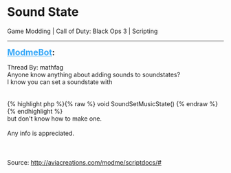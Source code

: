 # Sound State
Game Modding | Call of Duty: Black Ops 3 | Scripting

---
<strong style="font-size: 1.4em;"><span style="text-decoration: underline;text-decoration-color: #34a7f9;"><span style="color:#34a7f9;">ModmeBot</span></span>:</strong>

<p>Thread By: mathfag<br />Anyone know anything about adding sounds to soundstates?<br />I know you can set a soundstate with <br /> <br /> <br />{% highlight php %}{% raw %}
void SoundSetMusicState()
{% endraw %}{% endhighlight %}
 <br />but don&#39;t know how to make one.<br /> <br />Any info is appreciated.<br /> <br /> <br /> <br />Source: <a href="http://aviacreations.com/modme/scriptdocs/">http://aviacreations.com/modme/scriptdocs/#</a></p>
